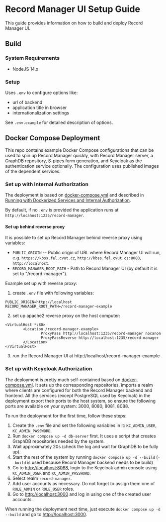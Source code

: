 # Record Manager UI Setup Guide

This guide provides information on how to build and deploy Record Manager UI.

## Build

### System Requirements

- NodeJS 14.x

### Setup

Uses `.env` to configure options like:
- url of backend
- application title in browser
- internationalization settings

See `.env.example` for detailed description of options.

## Docker Compose Deployment

This repo contains example Docker Compose configurations that can be used to spin up Record Manager quickly, with Record Manager server,
a GraphDB repository, S-pipes form generation, and Keycloak as the authentication service optionally. The configuration uses published images
of the dependent services.

### Set up with Internal Authorization

The deployment is based on [docker-compose.yml](../deploy/internal-auth/docker-compose.yml) and described in [Running with Dockerized Services and Internal Authorization](./development.md#running-with-dockerized-services-and-internal-authorization).

By default, if no `.env` is provided the application runs at `http://locahost:1235/record-manager`.

#### Set up behind reverse proxy

It is possible to set up Record Manager behind reverse proxy using variables:
- `PUBLIC_ORIGIN` -- Public origin of URL where Record Manager UI will run, e.g. `https://kbss.fel.cvut.cz`, `http://kbss.fel.cvut.cz:8080`, `http://localhost`.
- `RECORD_MANAGER_ROOT_PATH` - Path to Record Manager UI (by default it is set to "/record-manager").

Example set up with reverse proxy:
1) create `.env` file with following variables:
```
PUBLIC_ORIGIN=http://localhost
RECORD_MANAGER_ROOT_PATH=/record-manager-example
```
2) set up apache2 reverse proxy on the host computer:
```
<VirtualHost *:80>
        <Location /record-manager-example>
                ProxyPass http://localhost:1235/record-manager nocanon
                ProxyPassReverse http://localhost:1235/record-manager
        </Location>
</VirtualHost>
```
3) run the Record Manager UI at http://localhost/record-manager-example

### Set up with Keycloak Authorization

The deployment is pretty much self-contained based on [docker-compose.yml](../deploy/keycloak-auth-no-proxy/docker-compose.yml). It sets up the corresponding repositories, imports a realm where clients
are configured for both the Record Manager backend and frontend. All the services (except PostgreSQL used by Keycloak) 
in the deployment export their ports to the host system, so ensure the following ports are available on your system: 
3000, 8080, 8081, 8088.

To run the deployment for the first time, follow these steps:

1. Create the `.env` file and set the following variables in it: `KC_ADMIN_USER`, `KC_ADMIN_PASSWORD`.
2. Run `docker compose up -d db-server` first. It uses a script that creates GraphDB repositories needed by the system.
3. Wait approximately 20s (check the log and wait for GraphDB to be fully up).
4. Start the rest of the system by running `docker compose up -d --build` (`--build` is used because Record Manager backend needs to be build)
5. Go to [http://localhost:8088](http://localhost:8088), login to the Keycloak admin console using `KC_ADMIN_USER` and `KC_ADMIN_PASSWORD`.
6. Select realm `record-manager`.
7. Add user accounts as necessary. Do not forget to assign them one of `ROLE_ADMIN` or `ROLE_USER` roles.
8. Go to [http://localhost:3000](http://localhost:3000) and log in using one of the created user accounts.

When running the deployment next time, just execute `docker compose up -d --build` and go to [http://localhost:3000](http://localhost:3000).
